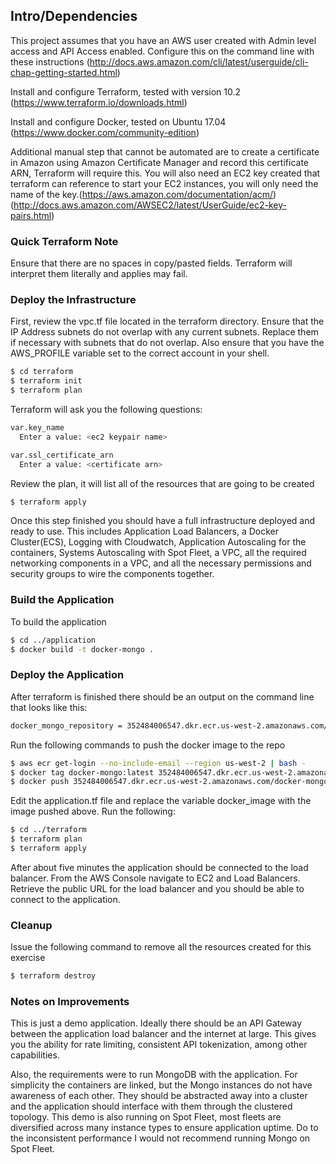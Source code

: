 ## Intro/Dependencies
This project assumes that you have an AWS user created with Admin level access and API Access enabled.  Configure this on the command line with these instructions (http://docs.aws.amazon.com/cli/latest/userguide/cli-chap-getting-started.html)

Install and configure Terraform, tested with version 10.2 (https://www.terraform.io/downloads.html)

Install and configure Docker, tested on Ubuntu 17.04 (https://www.docker.com/community-edition)

Additional manual step that cannot be automated are to create a certificate in Amazon using Amazon Certificate Manager and record this certificate ARN, Terraform will require this.  You will also need an EC2 key created that terraform can reference to start your EC2 instances, you will only need the name of the key.(https://aws.amazon.com/documentation/acm/) (http://docs.aws.amazon.com/AWSEC2/latest/UserGuide/ec2-key-pairs.html)

### Quick Terraform Note
Ensure that there are no spaces in copy/pasted fields.  Terraform will interpret them literally and applies may fail.

### Deploy the Infrastructure

First, review the vpc.tf file located in the terraform directory.  Ensure that the IP Address subnets do not overlap with any current subnets.  Replace them if necessary with subnets that do not overlap.  Also ensure that you have the AWS_PROFILE variable set to the correct account in your shell.

```sh
$ cd terraform
$ terraform init
$ terraform plan
```
Terraform will ask you the following questions:
```sh
var.key_name
  Enter a value: <ec2 keypair name>

var.ssl_certificate_arn
  Enter a value: <certificate arn>
```
Review the plan, it will list all of the resources that are going to be created

```sh
$ terraform apply
```

Once this step finished you should have a full infrastructure deployed and ready to use.  This includes Application Load Balancers, a Docker Cluster(ECS), Logging with Cloudwatch, Application Autoscaling for the containers, Systems Autoscaling with Spot Fleet, a VPC, all the required networking components in a VPC, and all the necessary permissions and security groups to wire the components together.

### Build the Application
To build the application
```sh
$ cd ../application
$ docker build -t docker-mongo .
```

### Deploy the Application

After terraform is finished there should be an output on the command line that looks like this:
```sh
docker_mongo_repository = 352484006547.dkr.ecr.us-west-2.amazonaws.com/docker-mongo
```

Run the following commands to push the docker image to the repo

```sh
$ aws ecr get-login --no-include-email --region us-west-2 | bash -
$ docker tag docker-mongo:latest 352484006547.dkr.ecr.us-west-2.amazonaws.com/docker-mongo:latest
$ docker push 352484006547.dkr.ecr.us-west-2.amazonaws.com/docker-mongo:latest
```

Edit the application.tf file and replace the variable docker_image with the image pushed above.  Run the following:

```sh
$ cd ../terraform
$ terraform plan
$ terraform apply
```

After about five minutes the application should be connected to the load balancer.  From the AWS Console navigate to EC2
and Load Balancers.  Retrieve the public URL for the load balancer and you should be able to connect to the application.

### Cleanup
Issue the following command to remove all the resources created for this exercise

```sh
$ terraform destroy
```

### Notes on Improvements
This is just a demo application.  Ideally there should be an API Gateway between the application load balancer and the internet
at large.  This gives you the ability for rate limiting, consistent API tokenization, among other capabilities.

Also, the requirements were to run MongoDB with the application.  For simplicity the containers are linked, but the Mongo
instances do not have awareness of each other.  They should be abstracted away into a cluster and the application should interface with them
through the clustered topology.  This demo is also running on Spot Fleet, most fleets are diversified across many instance types to ensure 
application uptime.  Do to the inconsistent performance I would not recommend running Mongo on Spot Fleet.
